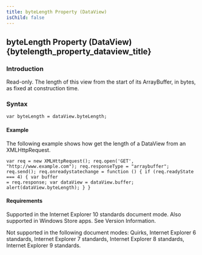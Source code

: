 ```yaml
---
title: byteLength Property (DataView)
isChild: false
---
```


## byteLength Property (DataView) {bytelength_property_dataview_title}

### Introduction 

 Read-only. The length of this view from the start of its ArrayBuffer, in bytes, as fixed at construction time.

### Syntax 

```
var byteLength = dataView.byteLength;
```

#### Example 

<p xmlns:util="util">
  The following example shows how get the length of a DataView from an XMLHttpRequest.
</p>

```
var req = new XMLHttpRequest(); req.open('GET', "http://www.example.com"); req.responseType = "arraybuffer"; req.send(); req.onreadystatechange = function () { if (req.readyState === 4) { var buffer
= req.response; var dataView = dataView.buffer; alert(dataView.byteLength); } }
```

#### Requirements 

<div id="requirementsTitleSection" class="section" name="collapseableSection" style="">
  <p xmlns:util="util"></p>
  <p>
    Supported in the Internet Explorer 10 standards document mode. Also supported in Windows Store apps. See Version Information.
  </p>
  <p>
    Not supported in the following document modes: Quirks, Internet Explorer 6 standards, Internet Explorer 7 standards, Internet Explorer 8 standards, Internet Explorer 9 standards.
  </p>
</div>

